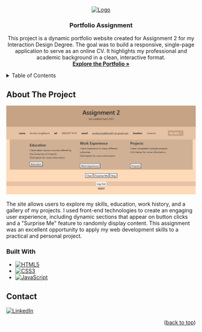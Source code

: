 <!-- Improved compatibility of back to top link: See: https://github.com/othneildrew/Best-README-Template/pull/73 -->
<a id="readme-top"></a>
<!--
*** Thanks for checking out the Best-README-Template. If you have a suggestion
*** that would make this better, please fork the repo and create a pull request
*** or simply open an issue with the tag "enhancement".
*** Don't forget to give the project a star!
*** Thanks again! Now go create something AMAZING! :D
-->



<!-- PROJECT SHIELDS -->
<!--
*** I'm using markdown "reference style" links for readability.
*** Reference links are enclosed in brackets [ ] instead of parentheses ( ).
*** See the bottom of this document for the declaration of the reference variables
*** for contributors-url, forks-url, etc. This is an optional, concise syntax you may use.
*** https://www.markdownguide.org/basic-syntax/#reference-style-links
-->



<!-- PROJECT LOGO -->
<br />
<div align="center">
  <a href="https://github.com/annikajun/Portfolio_Assignment">
    <img src="Images/About.png" alt="Logo" width="100" height="100">
  </a>

<h3 align="center">Portfolio Assignment</h3>

  <p align="center">
    This project is a dynamic portfolio website created for Assignment 2 for my Interaction Design Degree. The goal was to build a responsive, single-page application to serve as an online CV. It highlights my professional and academic background in a clean, interactive format.
    <br />
    <a href="https://github.com/annikajun/Portfolio_Assignment"><strong>Explore the Portfolio »</strong></a>
  </p>
</div>



<!-- TABLE OF CONTENTS -->
<details>
  <summary>Table of Contents</summary>
  <ol>
    <li>
      <a href="#about-the-project">About The Project</a>
      <ul>
        <li><a href="#built-with">Built With</a></li>
      </ul>
    </li>
    <li><a href="#contact">Contact</a></li>
  </ol>
</details>



<!-- ABOUT THE PROJECT -->
## About The Project

[![Potfoilo Image][product-screenshot]](https://github.com/annikajun/Portfolio_Assignment)

The site allows users to explore my skills, education, work history, and a gallery of my projects. I used front-end technologies to create an engaging user experience, including dynamic sections that appear on button clicks and a "Surprise Me" feature to randomly display content. This assignment was an excellent opportunity to apply my web development skills to a practical and personal project.



### Built With


* [![HTML5][HTML5]][HTML5-url]
* [![CSS3][CSS3]][CSS3-url]
* [![JavaScript][JavaScript]][JavaScript-url]



<!-- CONTACT -->
## Contact

[![LinkedIn][linkedin-shield]][linkedin-url]


<p align="right">(<a href="#readme-top">back to top</a>)</p>



<!-- MARKDOWN LINKS & IMAGES -->

[product-screenshot]: Images/portfolio_assignment_ss.png

[linkedin-shield]: https://img.shields.io/badge/-LinkedIn-black.svg?style=for-the-badge&logo=linkedin&colorB=555
[linkedin-url]: https://linkedin.com/in/annika-jungfleisch

[HTML5]: https://img.shields.io/badge/HTML5-E34F26?style=for-the-badge&logo=html5&logoColor=white
[HTML5-url]: https://developer.mozilla.org/en-US/docs/Web/HTML

[CSS3]: https://img.shields.io/badge/CSS3-1572B6?style=for-the-badge&logo=css3&logoColor=white
[CSS3-url]: https://developer.mozilla.org/en-US/docs/Web/CSS

[JavaScript]: https://img.shields.io/badge/JavaScript-F7DF1E?style=for-the-badge&logo=javascript&logoColor=black
[JavaScript-url]: https://developer.mozilla.org/en-US/docs/Web/JavaScript

[JQuery]: https://img.shields.io/badge/jQuery-0769AD?style=for-the-badge&logo=jquery&logoColor=white
[JQuery-url]: https://jquery.com
